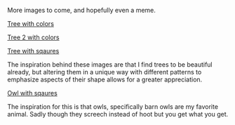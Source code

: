 More images to come, and hopefully even a meme.

[Tree with colors](https://user-images.githubusercontent.com/67921793/87799331-14642100-c81b-11ea-831d-6618e4e4c361.png)

[Tree 2 with colors](https://user-images.githubusercontent.com/67921793/87798651-45902180-c81a-11ea-8d16-451b6e033c98.png)

[Tree with sqaures](https://user-images.githubusercontent.com/67921793/87798704-53de3d80-c81a-11ea-845d-2317ae8fd553.png)

The inspiration behind these images are that I find trees to be beautiful already, but altering them in a unique way with different patterns to emphasize aspects of their shape allows for a greater appreciation. 

[Owl with sqaures](https://user-images.githubusercontent.com/67921793/87815617-e9d29200-c833-11ea-8101-08a4d317645a.png)

The inspiration for this is that owls, specifically barn owls are my favorite animal. Sadly though they screech instead of hoot but you get what you get.


